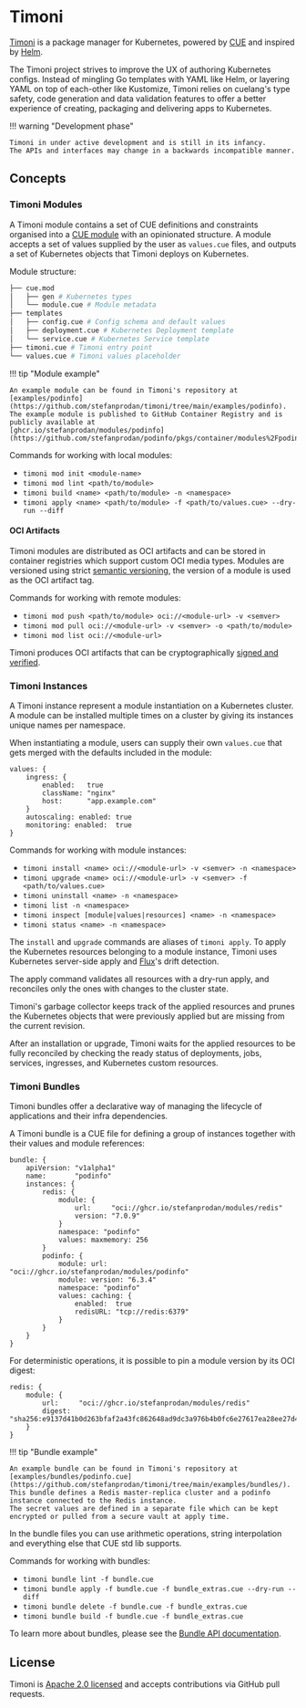 # Timoni

[Timoni](https://github.com/stefanprodan/timoni) is a package manager for Kubernetes,
powered by [CUE](https://cuelang.org/)
and inspired by [Helm](https://helm.sh/).

The Timoni project strives to improve the UX of authoring Kubernetes configs.
Instead of mingling Go templates with YAML like Helm,
or layering YAML on top of each-other like Kustomize,
Timoni relies on cuelang's type safety, code generation and data validation features
to offer a better experience of creating, packaging and delivering apps to Kubernetes.

!!! warning "Development phase"

    Timoni in under active development and is still in its infancy.
    The APIs and interfaces may change in a backwards incompatible manner.

## Concepts

### Timoni Modules

A Timoni module contains a set of CUE definitions and constraints organised
into a [CUE module](https://cuelang.org/docs/concepts/packages/)
with an opinionated structure.
A module accepts a set of values supplied by the user as `values.cue` files,
and outputs a set of Kubernetes objects that Timoni deploys on Kubernetes.

Module structure:
```sh
├── cue.mod
│   ├── gen # Kubernetes types
│   └── module.cue # Module metadata
├── templates
│   ├── config.cue # Config schema and default values
│   ├── deployment.cue # Kubernetes Deployment template
│   └── service.cue # Kubernetes Service template
├── timoni.cue # Timoni entry point
└── values.cue # Timoni values placeholder
```

!!! tip "Module example"

    An example module can be found in Timoni's repository at
    [examples/podinfo](https://github.com/stefanprodan/timoni/tree/main/examples/podinfo).
    The example module is published to GitHub Container Registry and is publicly available at
    [ghcr.io/stefanprodan/modules/podinfo](https://github.com/stefanprodan/podinfo/pkgs/container/modules%2Fpodinfo).

Commands for working with local modules:

- `timoni mod init <module-name>`
- `timoni mod lint <path/to/module>`
- `timoni build <name> <path/to/module> -n <namespace>`
- `timoni apply <name> <path/to/module> -f <path/to/values.cue> --dry-run --diff`

#### OCI Artifacts

Timoni modules are distributed as OCI artifacts and can be stored in container registries
which support custom OCI media types.
Modules are versioned using strict [semantic versioning](https://semver.org/),
the version of a module is used as the OCI artifact tag.

Commands for working with remote modules:

- `timoni mod push <path/to/module> oci://<module-url> -v <semver>`
- `timoni mod pull oci://<module-url> -v <semver> -o <path/to/module>`
- `timoni mod list oci://<module-url>`

Timoni produces OCI artifacts that can be cryptographically [signed and verified](module-sign.md).

### Timoni Instances

A Timoni instance represent a module instantiation on a Kubernetes cluster.
A module can be installed multiple times on a cluster by giving its instances
unique names per namespace.

When instantiating a module, users can supply their own `values.cue`
that gets merged with the defaults included in the module:

```cue
values: {
	ingress: {
		enabled:   true
		className: "nginx"
		host:      "app.example.com"
	}
	autoscaling: enabled: true
	monitoring: enabled:  true
}
```

Commands for working with module instances:

- `timoni install <name> oci://<module-url> -v <semver> -n <namespace>`
- `timoni upgrade <name> oci://<module-url> -v <semver> -f <path/to/values.cue>`
- `timoni uninstall <name> -n <namespace>`
- `timoni list -n <namespace>`
- `timoni inspect [module|values|resources] <name> -n <namespace>`
- `timoni status <name> -n <namespace>`

The `install` and `upgrade` commands are aliases of `timoni apply`.
To apply the Kubernetes resources belonging to a module instance,
Timoni uses Kubernetes server-side apply and
[Flux](https://fluxcd.io)'s drift detection.

The apply command validates all resources with a dry-run apply,
and reconciles only the ones with changes to the cluster state.

Timoni's garbage collector keeps track of the applied resources
and prunes the Kubernetes objects that were previously applied
but are missing from the current revision.

After an installation or upgrade, Timoni waits for the
applied resources to be fully reconciled by checking the ready status
of deployments, jobs, services, ingresses, and Kubernetes custom resources.

### Timoni Bundles

Timoni bundles offer a declarative way of managing the lifecycle of applications and their infra dependencies.

A Timoni bundle is a CUE file for defining a group of instances together with their values and module references:

```cue
bundle: {
	apiVersion: "v1alpha1"
	name:       "podinfo"
	instances: {
		redis: {
			module: {
				url:     "oci://ghcr.io/stefanprodan/modules/redis"
				version: "7.0.9"
			}
			namespace: "podinfo"
			values: maxmemory: 256
		}
		podinfo: {
			module: url:     "oci://ghcr.io/stefanprodan/modules/podinfo"
			module: version: "6.3.4"
			namespace: "podinfo"
			values: caching: {
				enabled:  true
				redisURL: "tcp://redis:6379"
			}
		}
	}
}
```

For deterministic operations, it is possible to pin a module version by its OCI digest:

```cue
redis: {
    module: {
        url:     "oci://ghcr.io/stefanprodan/modules/redis"
        digest:  "sha256:e9137d41b0d263bfaf2a43fc862648ad9dc3a976b4b0fc6e27617ea28ee27d45"
    }
}
```

!!! tip "Bundle example"

    An example bundle can be found in Timoni's repository at
    [examples/bundles/podinfo.cue](https://github.com/stefanprodan/timoni/tree/main/examples/bundles/).
    This bundle defines a Redis master-replica cluster and a podinfo instance connected to the Redis instance.
    The secret values are defined in a separate file which can be kept encrypted or pulled from a secure vault at apply time.

In the bundle files you can use arithmetic operations,
string interpolation and everything else that CUE std lib supports.

Commands for working with bundles:

- `timoni bundle lint -f bundle.cue`
- `timoni bundle apply -f bundle.cue -f bundle_extras.cue --dry-run --diff`
- `timoni bundle delete -f bundle.cue -f bundle_extras.cue`
- `timoni bundle build -f bundle.cue -f bundle_extras.cue`

To learn more about bundles, please see the [Bundle API documentation](https://timoni.sh/bundles/).

## License

Timoni is [Apache 2.0 licensed](https://github.com/stefanprodan/timoni/blob/main/LICENSE)
and accepts contributions via GitHub pull requests.
